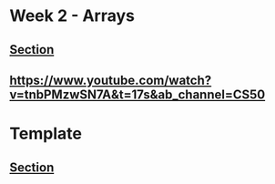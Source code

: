 # Week 2 - Arrays

## [Section](https://cs50.harvard.edu/x/2024/sections/2/)



https://www.youtube.com/watch?v=tnbPMzwSN7A&t=17s&ab_channel=CS50
---

# Template


## [Section]()

